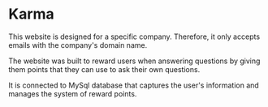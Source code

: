 # Karma

This website is designed for a specific company. Therefore, it only accepts emails with the company's domain name.

The website was built to reward users when answering questions by giving them points that they can use to ask their own questions.

It is connected to MySql database that captures the user's information and manages the system of reward points.
